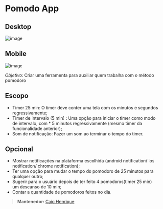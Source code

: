 # Pomodo App

## Desktop
![image](http://caiohsj.rf.gd/pomodoro-app/desktop.JPG)

## Mobile
![image](http://caiohsj.rf.gd/pomodoro-app/mobile.JPG)

*Objetivo*: Criar uma ferramenta para auxiliar quem trabalha com o método pomodoro

## Escopo
* Timer 25 min: O timer deve conter uma tela com os minutos e segundos regressivamente;
* Timer de intervalo (5 min) : Uma opção para iniciar o timer como modo de intervalo, com * 5 minutos regressivamente (mesmo timer da funcionalidade anterior);
* Som de notificação:  Fazer um som ao terminar o tempo do timer.

## Opcional
* Mostrar notificações na plataforma escolhida (android notification/ ios notification/ chrome notification);
* Ter uma opção para mudar o tempo do pomodoro de 25 minutos para qualquer outro;
* Sugerir para o usuário depois de ter feito 4 pomodoros(timer 25 min) um descanso de  10 min;
* Contar a quantidade de pomodoros feitos no dia.

> **Mantenedor:** [Caio Henrique](https://github.com/caiohsj)